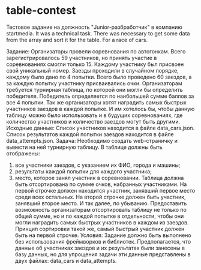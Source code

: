 # table-contest
Тестовое задание на должность "Junior-разбработчик" в компанию startmedia. 
It was a technical task. There was necessary to get some data from the array and sort it for the table. For a race of cars.

Задание:
Организаторы провели соревнования по автогонкам. Всего зарегистрировалось 59 участников, но принять участие в соревнованиях смогли только 15. Каждому участнику был присвоен свой уникальный номер. Заезды проходили в случайном порядке, каждому было дано по 4 попытки. Всего было проведено 60 заездов, а за каждую попытку участнику присваивались очки.
Организаторам требуется турнирная таблица, по которой они могли бы определить победителя. Победитель определяется по наибольшей сумме баллов за все 4 попытки. Так же организаторы хотят наградить самых быстрых участников заездов в каждой попытке. И им хотелось бы, чтобы данную таблицу можно было использовать и в будущих соревнованиях, где количество участников и количество заездов могут быть другими.
Исходные данные:
Список участников находится в файле data_cars.json.
Список результатов каждой попытки заездов находится в файле data_attempts.json.
Задача:
Необходимо создать web-страничку и вывести на ней турнирную таблицу. В таблице должны быть отображены:
1) все участники заездов, с указанием их ФИО, города и машины;
2) результаты каждой попытки для каждого участника;
3) место, которое занял участник в соревновании.
Таблица должна быть отсортирована по сумме очков, набранных участниками. На первой строчке должен находится участник, занявший первое место среди всех остальных. На второй строчке должен быть участник, занявший второе место. И так далее, по убыванию. Предоставить возможность организаторам отсортировать таблицу не только по общей сумме, но и по каждой попытке в отдельности, чтобы они могли наградить самых быстрых участников в каждом из заездов. Принцип сортировки такой же, самый быстрый участник должен быть на первой строчке.
Условия:
Задание должно быть выполнено без использования фреймворков и библиотек.
Предполагается, что данные об участниках заездов и их результатах были занесены в базу данных, но для упрощения задачи эти данные представлены в двух файлах: data_cars и data_attempts.
